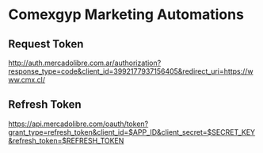 # Comexgyp Marketing Automations	

## Request Token

http://auth.mercadolibre.com.ar/authorization?response_type=code&client_id=3992177937156405&redirect_uri=https://www.cmx.cl/

## Refresh Token

https://api.mercadolibre.com/oauth/token?grant_type=refresh_token&client_id=$APP_ID&client_secret=$SECRET_KEY&refresh_token=$REFRESH_TOKEN

